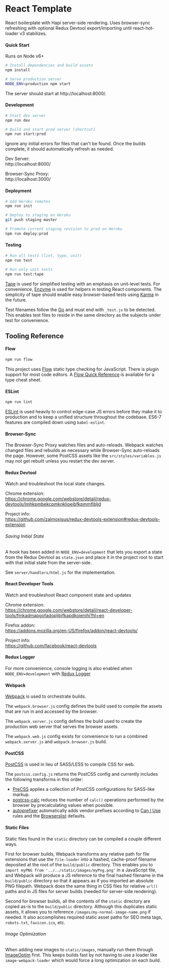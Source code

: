 # React Template

React boilerplate with Hapi server-side rendering. Uses browser-sync refreshing with optional Redux Devtool export/importing until react-hot-loader v3 stabilizes.

#### Quick Start

Runs on Node v6+

```sh
# Install dependencies and build assets
npm install

# Serve production server
NODE_ENV=production npm start
```

The server should start at http://localhost:8000/.

#### Development

```sh
# Start dev server
npm run dev
```

```sh
# Build and start prod server (shortcut)
npm run start:prod
```

Ignore any initial errors for files that can't be found. Once the builds complete, it should automatically refresh as needed.

Dev Server:<br />
http://localhost:8000/

Browser-Sync Proxy:<br />
http://localhost:3000/

#### Deployment

```sh
# Add Heroku remotes
npm run init

# Deploy to staging on Heroku
git push staging master

# Promote current staging revision to prod on Heroku
npm run deploy:prod
```

#### Testing

```sh
# Run all tests (lint, type, unit)
npm run test

# Run only unit tests
npm run test:tape
```

[Tape](https://www.npmjs.com/package/tape) is used for simplified testing with an emphasis on unit-level tests. For convenience, [Enzyme](http://airbnb.io/enzyme/) is used for helpers in testing React components. The simplicity of tape should enable easy browser-based tests using [Karma](https://karma-runner.github.io/1.0/index.html) in the future.

Test filenames follow the [Go](https://golang.org/doc/code.html#Testing) and must end with `_test.js` to be detected. This enables test files to reside in the same directory as the subjects under test for convenience.

## Tooling Reference

#### Flow

```sh
npm run flow
```

This project uses [Flow](https://flowtype.org/) static type checking for JavaScript. There is plugin support for most code editors.  A [Flow Quick Reference](https://flowtype.org/docs/quick-reference.html) is available for a type cheat sheet.

#### ESLint

```sh
npm run lint
```

[ESLint](http://eslint.org/) is used heavily to control edge-case JS errors before they make it to production and to keep a unified structure throughout the codebase.  ES6-7 features are compiled down using `babel-eslint`.

#### Browser-Sync

The Browser-Sync Proxy watches files and auto-reloads.  Webpack watches changed files and rebuilds as necessary while Browser-Sync auto-reloads the page.  However, some PostCSS assets like the `src/styles/variables.js` may not get rebuilt unless you restart the dev server.

#### Redux Devtool

Watch and troubleshoot the local state changes.

Chrome extension:<br />
https://chrome.google.com/webstore/detail/redux-devtools/lmhkpmbekcpmknklioeibfkpmmfibljd

Project info:<br />
https://github.com/zalmoxisus/redux-devtools-extension#redux-devtools-extension

###### Saving Initial State

A hook has been added in `NODE_ENV=development` that lets you export a state from the Redux Devtool as `state.json` and place it in the project root to start with that initial state from the server-side.

See `server/handlers/html.js` for the implementation.

#### React Developer Tools

Watch and troubleshoot React component state and updates

Chrome extension:<br />
https://chrome.google.com/webstore/detail/react-developer-tools/fmkadmapgofadopljbjfkapdkoienihi?hl=en

Firefox addon:<br />
https://addons.mozilla.org/en-US/firefox/addon/react-devtools/

Project info:<br />
https://github.com/facebook/react-devtools

#### Redux Logger

For more convenience, console logging is also enabled when `NODE_ENV=development` with [Redux Logger](https://github.com/evgenyrodionov/redux-logger)

#### Webpack

[Webpack](https://webpack.github.io/) is used to orchestrate builds.

The `webpack.browser.js` config defines the build used to compile the assets that are run in and accessed by the browser.

The `webpack.server.js` config defines the build used to create the production web server that serves the browser assets.

The `webpack.web.js` config exists for convenience to run a combined `webpack.server.js` and `webpack.browser.js` build.

#### PostCSS

[PostCSS](http://postcss.org/) is used in lieu of SASS/LESS to compile CSS for web.

The `postcss.config.js` returns the PostCSS config and currently includes the following transforms in this order:

- [PreCSS](https://github.com/jonathantneal/precss) applies a collection of PostCSS configurations for SASS-like markup.
- [postcss-calc](https://github.com/postcss/postcss-calc) reduces the number of `calc()` operations performed by the browser by precalculating values when possible.
- [autoprefixer](https://github.com/postcss/autoprefixer) automatically adds vendor prefixes according to [Can I Use](http://caniuse.com/) rules and the [Browserslist](https://github.com/ai/browserslist#queries) defaults.

#### Static Files

Static files found in the `static` directory can be compiled a couple different ways.

First for browser builds, Webpack transforms any relative path for file extensions that use the `file-loader` into a hashed, cache-proof filename deposited at the root of the `build/public` directory. This enables you to `import myPNG from '../../static/images/myPng.png'` in a JavaScript file, and Webpack will produce a JS reference to the final hashed filename in the `build/public` directory so that it appears as if you imported an absolute PNG filepath. Webpack does the same thing in CSS files for relative `url()` paths and in JS files for server builds (needed for server-side rendering).

Second for browser builds, all the contents of the `static` directory are copied as-is to the `build/public` directory. Although this duplicates static assets, it allows you to reference `/images/my-normal-image-name.png` if needed. It also accomplishes required static asset paths for SEO meta tags, `robots.txt`, `favicon.ico`, etc.

###### Image Optimization

When adding new images to `static/images`, manually run them through [ImageOptim](https://imageoptim.com/mac) first. This keeps builds fast by not having to use a loader like `image-webpack-loader` which would force a long optimization on each build.
